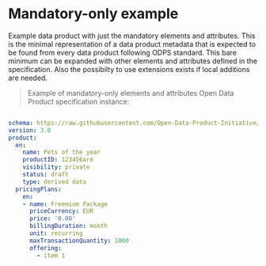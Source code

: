 # Mandatory-only example

Example data product with just the mandatory elements and attributes. This is the minimal representation of a data product metadata that is expected to be found from every data product following ODPS standard. This bare minimum can be expanded with other elements and attributes defined in the specification. Also the possibilty to use extensions exists if local additions are needed. 

> Example of mandatory-only elements and attributes Open Data Product specification instance:

```yml

schema: https://raw.githubusercontent.com/Open-Data-Product-Initiative/open-data-product-spec-rc/main/source/schema/odps.yaml
version: 3.0
product:
  en:
    name: Pets of the year
    productID: 123456are
    visibility: private
    status: draft
    type: derived data
  pricingPlans:
    en:
    - name: Freemium Package
      priceCurrency: EUR
      price: '0.00'
      billingDuration: month
      unit: recurring
      maxTransactionQuantity: 1000
      offering:
        - item 1

```
